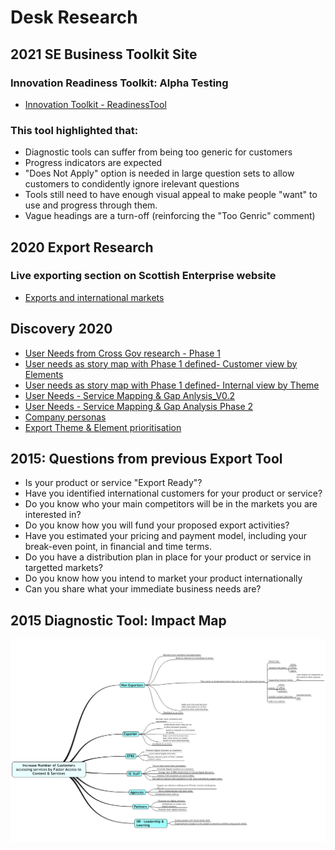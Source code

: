 # Desk Research

## 2021 SE Business Toolkit Site
### Innovation Readiness Toolkit: Alpha Testing

- [Innovation Toolkit - ReadinessTool](/files/2021_03_25_InnovationToolit.pdf)


### This tool highlighted that:

- Diagnostic tools can suffer from being too generic for customers
- Progress indicators are expected
- "Does Not Apply" option is needed in large question sets to allow customers to condidently ignore irelevant questions
- Tools still need to have enough visual appeal to make people "want" to use and progress through them.
- Vague headings are a turn-off (reinforcing the "Too Genric" comment)


## 2020 Export Research 

### Live exporting section on Scottish Enterprise website
- [Exports and international markets](https://www.scottish-enterprise.com/support-for-businesses/exports-and-international-markets)

## Discovery 2020
- [User Needs from Cross Gov research - Phase 1](/files/UserNeeds_2020.pdf)
- [User needs as story map with Phase 1 defined- Customer view by Elements](/files/UserNeeds_StoryMap_Elements.pdf)
- [User needs as story map with Phase 1 defined- Internal view by Theme](/files/UserNeeds_StoryMaps_Themes.pdf)
- [User Needs - Service Mapping & Gap Anlysis_V0.2](/files/UserNeeds_Service_Mapping.pdf)
- [User Needs - Service Mapping & Gap Analysis Phase 2](/files/Exporting-Service-Mapping-Phase-2.pdf)
- [Company personas](/files/Exporting-Company-personas.pdf)
- [Export Theme & Element prioritisation](/files/Trade_element_and_theme_priritisations.pdf)


## 2015: Questions from previous Export Tool

- Is your product or service "Export Ready"?
- Have you identified international customers for your product or service?
- Do you know who your main competitors will be in the markets you are interested in?
- Do you know how you will fund your proposed export activities?
- Have you estimated your pricing and payment model, including your break-even point, in financial and time terms.
- Do you have a distribution plan in place for your product or service in targetted markets?
- Do you know how you intend to market your product internationally
- Can you share what your immediate business needs are?

## 2015 Diagnostic Tool: Impact Map
![Diagnostic Impact Map](/files/diagnostic_mind.jpeg)
